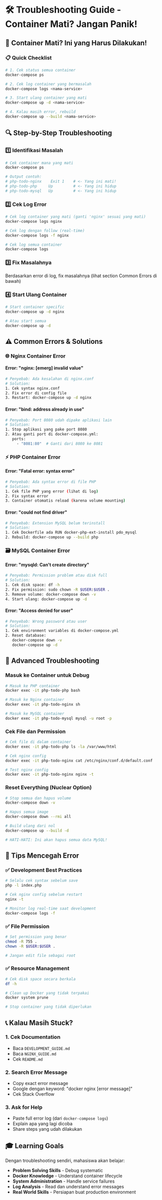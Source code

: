# 🛠️ Troubleshooting Guide - Container Mati? Jangan Panik! 

## 🚨 Container Mati? Ini yang Harus Dilakukan!

### 📋 **Quick Checklist**
```bash
# 1. Cek status semua container
docker-compose ps

# 2. Cek log container yang bermasalah  
docker-compose logs <nama-service>

# 3. Start ulang container yang mati
docker-compose up -d <nama-service>

# 4. Kalau masih error, rebuild
docker-compose up --build <nama-service>
```

## 🔍 **Step-by-Step Troubleshooting**

### 1️⃣ **Identifikasi Masalah**
```bash
# Cek container mana yang mati
docker-compose ps

# Output contoh:
# php-todo-nginx    Exit 1    # <- Yang ini mati!
# php-todo-php     Up         # <- Yang ini hidup
# php-todo-mysql   Up         # <- Yang ini hidup
```

### 2️⃣ **Cek Log Error**
```bash
# Cek log container yang mati (ganti 'nginx' sesuai yang mati)
docker-compose logs nginx

# Cek log dengan follow (real-time)
docker-compose logs -f nginx

# Cek log semua container
docker-compose logs
```

### 3️⃣ **Fix Masalahnya**
Berdasarkan error di log, fix masalahnya (lihat section Common Errors di bawah)

### 4️⃣ **Start Ulang Container**
```bash
# Start container specific
docker-compose up -d nginx

# Atau start semua
docker-compose up -d
```

## ⚠️ **Common Errors & Solutions**

### 🌐 **Nginx Container Error**

#### **Error: "nginx: [emerg] invalid value"**
```bash
# Penyebab: Ada kesalahan di nginx.conf
# Solution:
1. Cek syntax nginx.conf
2. Fix error di config file
3. Restart: docker-compose up -d nginx
```

#### **Error: "bind: address already in use"**
```bash
# Penyebab: Port 8080 udah dipake aplikasi lain
# Solution:
1. Stop aplikasi yang pake port 8080
2. Atau ganti port di docker-compose.yml:
   ports:
     - "8081:80"  # Ganti dari 8080 ke 8081
```

### ⚡ **PHP Container Error**

#### **Error: "Fatal error: syntax error"**
```bash
# Penyebab: Ada syntax error di file PHP
# Solution:
1. Cek file PHP yang error (lihat di log)
2. Fix syntax error
3. Container otomatis reload (karena volume mounting)
```

#### **Error: "could not find driver"**
```bash
# Penyebab: Extension MySQL belum terinstall
# Solution:
1. Cek Dockerfile ada RUN docker-php-ext-install pdo_mysql
2. Rebuild: docker-compose up --build php
```

### 🗃️ **MySQL Container Error**

#### **Error: "mysqld: Can't create directory"**
```bash
# Penyebab: Permission problem atau disk full
# Solution:
1. Cek disk space: df -h
2. Fix permission: sudo chown -R $USER:$USER .
3. Remove volume: docker-compose down -v
4. Start ulang: docker-compose up -d
```

#### **Error: "Access denied for user"**
```bash
# Penyebab: Wrong password atau user
# Solution:
1. Cek environment variables di docker-compose.yml
2. Reset database:
   docker-compose down -v
   docker-compose up -d
```

## 🔧 **Advanced Troubleshooting**

### **Masuk ke Container untuk Debug**
```bash
# Masuk ke PHP container
docker exec -it php-todo-php bash

# Masuk ke Nginx container  
docker exec -it php-todo-nginx sh

# Masuk ke MySQL container
docker exec -it php-todo-mysql mysql -u root -p
```

### **Cek File dan Permission**
```bash
# Cek file di dalam container
docker exec -it php-todo-php ls -la /var/www/html

# Cek nginx config
docker exec -it php-todo-nginx cat /etc/nginx/conf.d/default.conf

# Test nginx config
docker exec -it php-todo-nginx nginx -t
```

### **Reset Everything (Nuclear Option)**
```bash
# Stop semua dan hapus volume
docker-compose down -v

# Hapus semua image
docker-compose down --rmi all

# Build ulang dari nol
docker-compose up --build -d

# HATI-HATI: Ini akan hapus semua data MySQL!
```

## 🎯 **Tips Mencegah Error**

### ✅ **Development Best Practices**
```bash
# Selalu cek syntax sebelum save
php -l index.php

# Cek nginx config sebelum restart
nginx -t

# Monitor log real-time saat development
docker-compose logs -f
```

### ✅ **File Permission**
```bash
# Set permission yang benar
chmod -R 755 .
chown -R $USER:$USER .

# Jangan edit file sebagai root
```

### ✅ **Resource Management**
```bash
# Cek disk space secara berkala
df -h

# Clean up Docker yang tidak terpakai
docker system prune

# Stop container yang tidak diperlukan
```

## 📞 **Kalau Masih Stuck?**

### 1. **Cek Documentation**
- Baca `DEVELOPMENT_GUIDE.md`
- Baca `NGINX_GUIDE.md`
- Cek `README.md`

### 2. **Search Error Message**
- Copy exact error message
- Google dengan keyword: "docker nginx [error message]"
- Cek Stack Overflow

### 3. **Ask for Help**
- Paste full error log (dari `docker-compose logs`)
- Explain apa yang lagi dicoba
- Share steps yang udah dilakukan

## 🎓 **Learning Goals**

Dengan troubleshooting sendiri, mahasiswa akan belajar:
- **Problem Solving Skills** - Debug systematic
- **Docker Knowledge** - Understand container lifecycle  
- **System Administration** - Handle service failures
- **Log Analysis** - Read dan understand error messages
- **Real World Skills** - Persiapan buat production environment